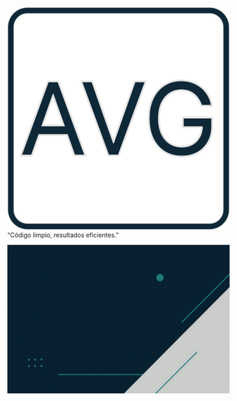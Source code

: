 ![Logotipo](Logotipo.png)
“Código limpio, resultados eficientes.”

![Fondo presentación](Fondo%20presentacion.png)
